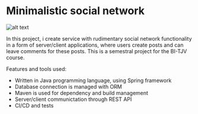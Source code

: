 # Minimalistic social network

![alt text](https://i.imgur.com/zk8Y7Eo.png)

In this project, i create service with rudimentary social network functionality in a form of server/client applications, where users create posts and can leave comments for these posts. This is a semestral project for the BI-TJV course.

Features and tools used:
- Written in Java programming language, using Spring framework
- Database connection is managed with ORM
- Maven is used for dependency and build management
- Server/client communictation through REST API
- CI/CD and tests
